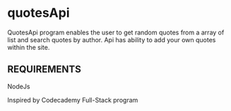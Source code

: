# quotesApi

QuotesApi program enables the user to get random quotes from a array of list and search quotes by author. Api has ability to add your own quotes within the site.

## REQUIREMENTS
NodeJs

Inspired by Codecademy Full-Stack program
